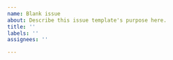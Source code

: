 ```yaml
---
name: Blank issue
about: Describe this issue template's purpose here.
title: ''
labels: ''
assignees: ''

---
```



